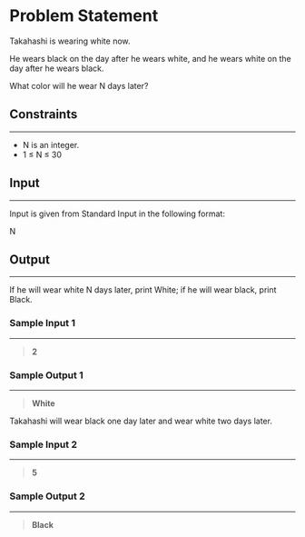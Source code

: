 
# Problem Statement
Takahashi is wearing white now.

He wears black on the day after he wears white, and he wears white on the day after he wears black.

What color will he wear 
N
 days later?

## Constraints
---
* N
 is an integer.
* 1
≤
N
≤
30

## Input
----
Input is given from Standard Input in the following format:

N


## Output
---
If he will wear white 
N
 days later, print White; if he will wear black, print Black.

### Sample Input 1
----
> **2**

### Sample Output  1
----
> **White**

Takahashi will wear black one day later and wear white two days later.

 ### Sample Input 2
----
> **5**

### Sample Output  2
----
> **Black**
